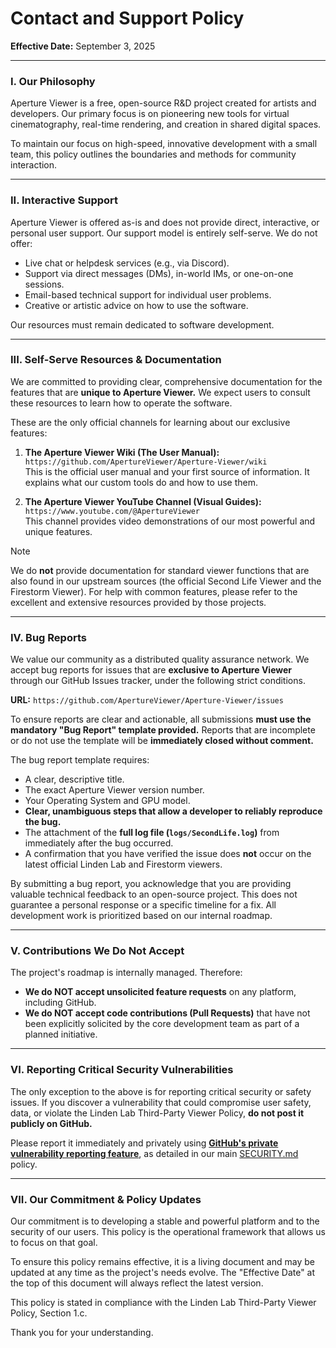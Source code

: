 # Contact and Support Policy

**Effective Date:** September 3, 2025

---

### I. Our Philosophy

Aperture Viewer is a free, open-source R&D project created for artists and developers. Our primary focus is on pioneering new tools for virtual cinematography, real-time rendering, and creation in shared digital spaces.

To maintain our focus on high-speed, innovative development with a small team, this policy outlines the boundaries and methods for community interaction.

---

### II. Interactive Support

Aperture Viewer is offered as-is and does not provide direct, interactive, or personal user support. Our support model is entirely self-serve. We do not offer:

- Live chat or helpdesk services (e.g., via Discord).
- Support via direct messages (DMs), in-world IMs, or one-on-one sessions.
- Email-based technical support for individual user problems.
- Creative or artistic advice on how to use the software.

Our resources must remain dedicated to software development.

---

### III. Self-Serve Resources & Documentation

We are committed to providing clear, comprehensive documentation for the features that are **unique to Aperture Viewer.** We expect users to consult these resources to learn how to operate the software.

These are the only official channels for learning about our exclusive features:

1.  **The Aperture Viewer Wiki (The User Manual):**
    `https://github.com/ApertureViewer/Aperture-Viewer/wiki`  
    This is the official user manual and your first source of information. It explains what our custom tools do and how to use them.

2.  **The Aperture Viewer YouTube Channel (Visual Guides):**
    `https://www.youtube.com/@ApertureViewer`  
    This channel provides video demonstrations of our most powerful and unique features.

> [!NOTE]  
> We do **not** provide documentation for standard viewer functions that are also found in our upstream sources (the official Second Life Viewer and the Firestorm Viewer). For help with common features, please refer to the excellent and extensive resources provided by those projects.

---

### IV. Bug Reports

We value our community as a distributed quality assurance network. We accept bug reports for issues that are **exclusive to Aperture Viewer** through our GitHub Issues tracker, under the following strict conditions.

**URL:** `https://github.com/ApertureViewer/Aperture-Viewer/issues`

To ensure reports are clear and actionable, all submissions **must use the mandatory "Bug Report" template provided.** Reports that are incomplete or do not use the template will be **immediately closed without comment.**

The bug report template requires:
- A clear, descriptive title.
- The exact Aperture Viewer version number.
- Your Operating System and GPU model.
- **Clear, unambiguous steps that allow a developer to reliably reproduce the bug.**
- The attachment of the **full log file (`logs/SecondLife.log`)** from immediately after the bug occurred.
- A confirmation that you have verified the issue does **not** occur on the latest official Linden Lab and Firestorm viewers.

By submitting a bug report, you acknowledge that you are providing valuable technical feedback to an open-source project. This does not guarantee a personal response or a specific timeline for a fix. All development work is prioritized based on our internal roadmap.

---

### V. Contributions We Do Not Accept

The project's roadmap is internally managed. Therefore:

- **We do NOT accept unsolicited feature requests** on any platform, including GitHub.
- **We do NOT accept code contributions (Pull Requests)** that have not been explicitly solicited by the core development team as part of a planned initiative.

---

### VI. Reporting Critical Security Vulnerabilities

The only exception to the above is for reporting critical security or safety issues. If you discover a vulnerability that could compromise user safety, data, or violate the Linden Lab Third-Party Viewer Policy, **do not post it publicly on GitHub.**

Please report it immediately and privately using **[GitHub's private vulnerability reporting feature](https://github.com/ApertureViewer/Aperture-Viewer/security/advisories/new)**, as detailed in our main [SECURITY.md](https://github.com/ApertureViewer/Aperture-Viewer/blob/dev/SECURITY.md) policy.

---

### VII. Our Commitment & Policy Updates

Our commitment is to developing a stable and powerful platform and to the security of our users. This policy is the operational framework that allows us to focus on that goal.

To ensure this policy remains effective, it is a living document and may be updated at any time as the project's needs evolve. The "Effective Date" at the top of this document will always reflect the latest version.

This policy is stated in compliance with the Linden Lab Third-Party Viewer Policy, Section 1.c.

Thank you for your understanding.
